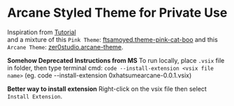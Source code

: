 # Arcane Styled Theme for Private Use

Inspiration from [Tutorial](https://www.youtube.com/watch?v=QCqWzb-9Sy8&t)  
and a mixture of this `Pink Theme`: <u>[ftsamoyed.theme-pink-cat-boo](ftsamoyed.theme-pink-cat-boo)</u> 
and this `Arcane Theme`: <u>[zer0studio.arcane-theme](zer0studio.arcane-theme)</u>.

**Somehow Deprecated Instructions from MS**
To run locally, place `.vsix` file in folder, then type terminal cmd:
`code --install-extension <vsix file name>` 
(eg. code --install-extension 0xhatsumearcane-0.0.1.vsix)

**Better way to install extension**
Right-click on the vsix file then select `Install Extension`.


